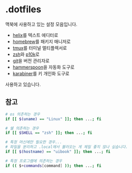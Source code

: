 # .dotfiles

맥북에 사용하고 있는 설정 모음입니다.

- [helix]를 텍스트 에디터로
- [homebrew]를 패키지 매니저로
- [tmux]를 터미널 멀티플렉서로
- [zsh]와 [p10k]로
- [git]을 버전 관리자로
- [hammerspoon]을 자동화 도구로
- [karabiner]를 키 개인화 도구로

사용하고 있습니다.

[helix]: https://helix-editor.com/
[tmux]: https://github.com/tmux/tmux
[zsh]: https://www.zsh.org/
[p10k]: https://github.com/romkatv/powerlevel10k
[git]: https://git-scm.com/
[hammerspoon]: https://www.hammerspoon.org/
[karabiner]: https://karabiner-elements.pqrs.org/
[homebrew]: https://brew.sh/index_ko

## 참고

```bash
# os 의존하는 경우
if [[ $(uname) == "Linux" ]]; then ...; fi

# 쉘 의존하는 경우
if [[ $SHELL == "zsh" ]]; then ...; fi

# 특정 머신에만 필요한 경우...
# 파일을 분리하고 .local에서 불러오는 게 제일 좋지 않나 싶습니다.
if [[ $(hostname) == "uibook" ]]; then ...; fi

# 특정 프로그램에 의존하는 경우
if (( $+commands[command] )); then ...; fi
```

